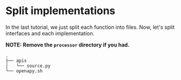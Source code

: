 # Split implementations

In the last tutorial, we just split each function into files. Now, let's split interfaces and each implementation.

**NOTE: Remove the `processor` directory if you had.**

```
.
├── apis
│   └── source.py
└── openapy.sh
```
